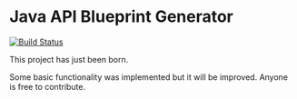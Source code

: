 # Java API Blueprint Generator

[![Build Status](https://travis-ci.org/fernandonogueira/java-api-blueprint-generator.svg?branch=master)](https://travis-ci.org/fernandonogueira/java-api-blueprint-generator)

This project has just been born.

Some basic functionality was implemented but it will be improved. Anyone is free to contribute.
